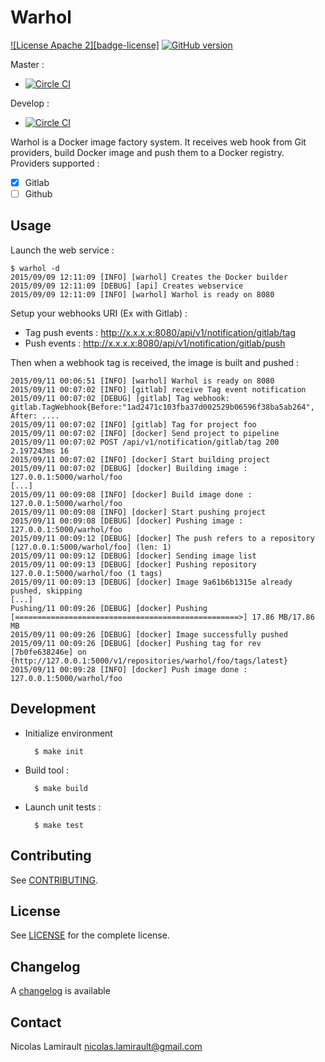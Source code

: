 # Warhol

[![License Apache 2][badge-license]](LICENSE)
[![GitHub version](https://badge.fury.io/gh/nlamirault%2Fwarhol.svg)](https://badge.fury.io/gh/nlamirault%2Fwarhol)

Master :
* [![Circle CI](https://circleci.com/gh/nlamirault/warhol/tree/master.svg?style=svg)](https://circleci.com/gh/nlamirault/warhol/tree/master)

Develop :
* [![Circle CI](https://circleci.com/gh/nlamirault/warhol/tree/develop.svg?style=svg)](https://circleci.com/gh/nlamirault/warhol/tree/develop)

Warhol is a Docker image factory system. It receives web hook from Git providers,
build Docker image and push them to a Docker registry.
Providers supported :

* [x] Gitlab
* [ ] Github

## Usage

Launch the web service :

	$ warhol -d
	2015/09/09 12:11:09 [INFO] [warhol] Creates the Docker builder
	2015/09/09 12:11:09 [DEBUG] [api] Creates webservice
	2015/09/09 12:11:09 [INFO] [warhol] Warhol is ready on 8080

Setup your webhooks URI (Ex with Gitlab) :

- Tag push events : http://x.x.x.x:8080/api/v1/notification/gitlab/tag
- Push events : http://x.x.x.x:8080/api/v1/notification/gitlab/push

Then when a webhook tag is received, the image is built and pushed :

    2015/09/11 00:06:51 [INFO] [warhol] Warhol is ready on 8080
    2015/09/11 00:07:02 [INFO] [gitlab] receive Tag event notification
    2015/09/11 00:07:02 [DEBUG] [gitlab] Tag webhook: gitlab.TagWebhook{Before:"1ad2471c103fba37d002529b06596f38ba5ab264", After: ....
    2015/09/11 00:07:02 [INFO] [gitlab] Tag for project foo
    2015/09/11 00:07:02 [INFO] [docker] Send project to pipeline
    2015/09/11 00:07:02 POST /api/v1/notification/gitlab/tag 200 2.197243ms 16
    2015/09/11 00:07:02 [INFO] [docker] Start building project
    2015/09/11 00:07:02 [DEBUG] [docker] Building image : 127.0.0.1:5000/warhol/foo
    [...]
    2015/09/11 00:09:08 [INFO] [docker] Build image done : 127.0.0.1:5000/warhol/foo
    2015/09/11 00:09:08 [INFO] [docker] Start pushing project
    2015/09/11 00:09:08 [DEBUG] [docker] Pushing image : 127.0.0.1:5000/warhol/foo
    2015/09/11 00:09:12 [DEBUG] [docker] The push refers to a repository [127.0.0.1:5000/warhol/foo] (len: 1)
    2015/09/11 00:09:12 [DEBUG] [docker] Sending image list
    2015/09/11 00:09:13 [DEBUG] [docker] Pushing repository 127.0.0.1:5000/warhol/foo (1 tags)
    2015/09/11 00:09:13 [DEBUG] [docker] Image 9a61b6b1315e already pushed, skipping
    [...]
    Pushing/11 00:09:26 [DEBUG] [docker] Pushing [==================================================>] 17.86 MB/17.86 MB
    2015/09/11 00:09:26 [DEBUG] [docker] Image successfully pushed
    2015/09/11 00:09:26 [DEBUG] [docker] Pushing tag for rev [7b0fe638246e] on {http://127.0.0.1:5000/v1/repositories/warhol/foo/tags/latest}
    2015/09/11 00:09:28 [INFO] [docker] Push image done : 127.0.0.1:5000/warhol/foo

## Development

* Initialize environment

        $ make init

* Build tool :

        $ make build

* Launch unit tests :

        $ make test

## Contributing

See [CONTRIBUTING](CONTRIBUTING.md).


## License

See [LICENSE](LICENSE) for the complete license.


## Changelog

A [changelog](ChangeLog.md) is available


## Contact

Nicolas Lamirault <nicolas.lamirault@gmail.com>
